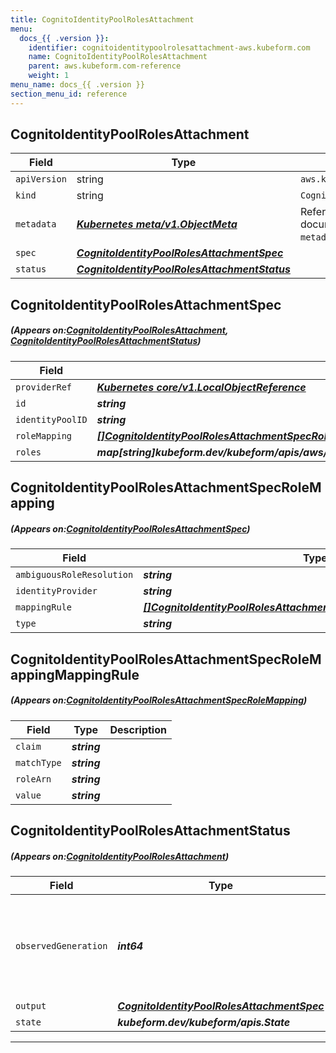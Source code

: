 ```yaml
---
title: CognitoIdentityPoolRolesAttachment
menu:
  docs_{{ .version }}:
    identifier: cognitoidentitypoolrolesattachment-aws.kubeform.com
    name: CognitoIdentityPoolRolesAttachment
    parent: aws.kubeform.com-reference
    weight: 1
menu_name: docs_{{ .version }}
section_menu_id: reference
---
```


## CognitoIdentityPoolRolesAttachment
| Field | Type | Description |
| ------ | ----- | ----------- |
| `apiVersion` | string | `aws.kubeform.com/v1alpha1` |
|    `kind` | string | `CognitoIdentityPoolRolesAttachment` |
| `metadata` | ***[Kubernetes meta/v1.ObjectMeta](https://kubernetes.io/docs/reference/generated/kubernetes-api/v1.13/#objectmeta-v1-meta)***|Refer to the Kubernetes API documentation for the fields of the `metadata` field.|
| `spec` | ***[CognitoIdentityPoolRolesAttachmentSpec](#CognitoIdentityPoolRolesAttachmentSpec)***||
| `status` | ***[CognitoIdentityPoolRolesAttachmentStatus](#CognitoIdentityPoolRolesAttachmentStatus)***||
## CognitoIdentityPoolRolesAttachmentSpec
##### (Appears on:[CognitoIdentityPoolRolesAttachment](#CognitoIdentityPoolRolesAttachment), [CognitoIdentityPoolRolesAttachmentStatus](#CognitoIdentityPoolRolesAttachmentStatus))
| Field | Type | Description |
| ------ | ----- | ----------- |
| `providerRef` | ***[Kubernetes core/v1.LocalObjectReference](https://kubernetes.io/docs/reference/generated/kubernetes-api/v1.13/#localobjectreference-v1-core)***||
| `id` | ***string***||
| `identityPoolID` | ***string***||
| `roleMapping` | ***[[]CognitoIdentityPoolRolesAttachmentSpecRoleMapping](#CognitoIdentityPoolRolesAttachmentSpecRoleMapping)***| ***(Optional)*** |
| `roles` | ***map[string]kubeform.dev/kubeform/apis/aws/v1alpha1.CognitoIdentityPoolRolesAttachmentSpecRoles***||
## CognitoIdentityPoolRolesAttachmentSpecRoleMapping
##### (Appears on:[CognitoIdentityPoolRolesAttachmentSpec](#CognitoIdentityPoolRolesAttachmentSpec))
| Field | Type | Description |
| ------ | ----- | ----------- |
| `ambiguousRoleResolution` | ***string***| ***(Optional)*** |
| `identityProvider` | ***string***||
| `mappingRule` | ***[[]CognitoIdentityPoolRolesAttachmentSpecRoleMappingMappingRule](#CognitoIdentityPoolRolesAttachmentSpecRoleMappingMappingRule)***| ***(Optional)*** |
| `type` | ***string***||
## CognitoIdentityPoolRolesAttachmentSpecRoleMappingMappingRule
##### (Appears on:[CognitoIdentityPoolRolesAttachmentSpecRoleMapping](#CognitoIdentityPoolRolesAttachmentSpecRoleMapping))
| Field | Type | Description |
| ------ | ----- | ----------- |
| `claim` | ***string***||
| `matchType` | ***string***||
| `roleArn` | ***string***||
| `value` | ***string***||
## CognitoIdentityPoolRolesAttachmentStatus
##### (Appears on:[CognitoIdentityPoolRolesAttachment](#CognitoIdentityPoolRolesAttachment))
| Field | Type | Description |
| ------ | ----- | ----------- |
| `observedGeneration` | ***int64***| ***(Optional)*** Resource generation, which is updated on mutation by the API Server.|
| `output` | ***[CognitoIdentityPoolRolesAttachmentSpec](#CognitoIdentityPoolRolesAttachmentSpec)***| ***(Optional)*** |
| `state` | ***kubeform.dev/kubeform/apis.State***| ***(Optional)*** |
---
